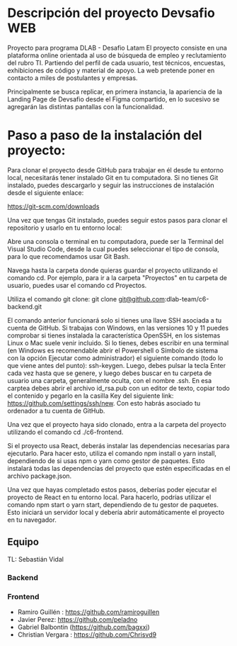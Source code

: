 # Descripción del proyecto Devsafio WEB

Proyecto para programa DLAB - Desafio Latam
El proyecto consiste en una plataforma online orientada al uso de búsqueda de empleo y reclutamiento del rubro TI. Partiendo del perfil de cada usuario, test técnicos, encuestas, exhibiciones de código y material de apoyo. La web pretende poner en contacto a miles de postulantes y empresas.

Principalmente se busca replicar, en primera instancia, la apariencia de la Landing Page de Devsafio desde el Figma compartido, en lo sucesivo se agregarán las distintas pantallas con la funcionalidad.


# Paso a paso de la instalación del proyecto:

Para clonar el proyecto desde GitHub para trabajar en él desde tu entorno local, necesitarás tener instalado Git en tu computadora. Si no tienes Git instalado, puedes descargarlo y seguir las instrucciones de instalación desde el siguiente enlace:

https://git-scm.com/downloads

Una vez que tengas Git instalado, puedes seguir estos pasos para clonar el repositorio y usarlo en tu entorno local:

Abre una consola o terminal en tu computadora, puede ser la Terminal del Visual Studio Code, desde la cual puedes seleccionar el tipo de consola, para lo que recomendamos usar Git Bash.

Navega hasta la carpeta donde quieras guardar el proyecto utilizando el comando cd. Por ejemplo, para ir a la carpeta "Proyectos" en tu carpeta de usuario, puedes usar el comando cd Proyectos.

Utiliza el comando git clone: git clone git@github.com:dlab-team/c6-backend.git

El comando anterior funcionará solo si tienes una llave SSH asociada a tu cuenta de GitHub. Si trabajas con Windows, en las versiones 10 y 11 puedes comprobar si tienes instalada la característica OpenSSH, en los sistemas Linux o Mac suele venir incluido. Si lo tienes, debes escribir en una terminal (en Windows es recomendable abrir el Powershell o Símbolo de sistema con la opción Ejecutar como administrador) el siguiente comando (todo lo que viene antes del punto): ssh-keygen. Luego, debes pulsar la tecla Enter cada vez hasta que se genere, y luego debes buscar en tu carpeta de usuario una carpeta, generalmente oculta, con el nombre .ssh. En esa carptea debes abrir el archivo id_rsa.pub con un editor de texto, copiar todo el contenido y pegarlo en la casilla Key del siguiente link: https://github.com/settings/ssh/new. Con esto habrás asociado tu ordenador a tu cuenta de GitHub.

Una vez que el proyecto haya sido clonado, entra a la carpeta del proyecto utilizando el comando cd ./c6-frontend.

Si el proyecto usa React, deberás instalar las dependencias necesarias para ejecutarlo. Para hacer esto, utiliza el comando npm install o yarn install, dependiendo de si usas npm o yarn como gestor de paquetes. Esto instalará todas las dependencias del proyecto que estén especificadas en el archivo package.json.

Una vez que hayas completado estos pasos, deberías poder ejecutar el proyecto de React en tu entorno local. Para hacerlo, podrías utilizar el comando npm start o yarn start, dependiendo de tu gestor de paquetes. Esto iniciará un servidor local y debería abrir automáticamente el proyecto en tu navegador.

## Equipo

TL: Sebastián Vidal

### Backend

### Frontend  
- Ramiro Guillén : https://github.com/ramiroguillen  
- Javier Perez: https://github.com/peladno  
- Gabriel Balbontin (https://github.com/bagxxi)  
- Christian Vergara : https://github.com/Chrisvd9
